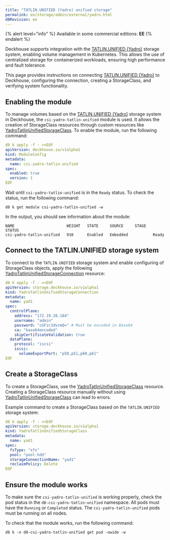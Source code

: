 ```yaml
---
title: "TATLIN.UNIFIED (Yadro) unified storage"
permalink: en/storage/admin/external/yadro.html
d8Revision: ee
---
```


{% alert level="info" %}
Available in some commercial editions:  **EE**
{% endalert %}

Deckhouse supports integration with the [TATLIN.UNIFIED (Yadro)](https://yadro.com/ru/tatlin/unified) storage system, enabling volume management in Kubernetes. This allows the use of centralized storage for containerized workloads, ensuring high performance and fault tolerance.

This page provides instructions on connecting [TATLIN.UNIFIED (Yadro)](https://yadro.com/ru/tatlin/unified) to Deckhouse, configuring the connection, creating a StorageClass, and verifying system functionality.

## Enabling the module

To manage volumes based on the [TATLIN.UNIFIED (Yadro)](https://yadro.com/ru/tatlin/unified) storage system in Deckhouse, the `csi-yadro-tatlin-unified` module is used. It allows the creation of StorageClass resources through custom resources like [YadroTatlinUnifiedStorageClass](../../../reference/cr/yadrotatlinunifiedstorageclass/). To enable the module, run the following command:

```yaml
d8 k apply -f - <<EOF
apiVersion: deckhouse.io/v1alpha1
kind: ModuleConfig
metadata:
  name: csi-yadro-tatlin-unified
spec:
  enabled: true
  version: 1
EOF
```

Wait until `csi-yadro-tatlin-unified` is in the `Ready` status. To check the status, run the following command:

```shell
d8 k get module csi-yadro-tatlin-unified -w
```

In the output, you should see information about the module:

```console
NAME                       WEIGHT   STATE     SOURCE     STAGE   STATUS
csi-yadro-tatlin-unified   910      Enabled   Embedded           Ready
```

## Connect to the TATLIN.UNIFIED storage system

To connect to the `TATLIN.UNIFIED` storage system and enable configuring of StorageClass objects, apply the following [YadroTatlinUnifiedStorageConnection](../../../reference/cr/yadrotatlinunifiedstorageconnection/) resource:

```yaml
d8 k apply -f - <<EOF
apiVersion: storage.deckhouse.io/v1alpha1
kind: YadroTatlinUnifiedStorageConnection
metadata:
  name: yad1
spec:
  controlPlane:
    address: "172.19.28.184"
    username: "admin"
    password: "cGFzc3dvcmQ=" # Must be encoded in Base64
    ca: "base64encoded"
    skipCertificateValidation: true
  dataPlane:
    protocol: "iscsi"
    iscsi:
      volumeExportPort: "p50,p51,p60,p61"
EOF
```

## Create a StorageClass

To create a StorageClass, use the [YadroTatlinUnifiedStorageClass](../../../reference/cr/yadrotatlinunifiedstorageclass/) resource. Creating a StorageClass resource manually without using [YadroTatlinUnifiedStorageClass](../../../reference/cr/yadrotatlinunifiedstorageclass/) can lead to errors.

Example command to create a StorageClass based on the `TATLIN.UNIFIED` storage system:

```yaml
d8 k apply -f - <<EOF
apiVersion: storage.deckhouse.io/v1alpha1
kind: YadroTatlinUnifiedStorageClass
metadata:
  name: yad1
spec:
  fsType: "xfs"
  pool: "pool-hdd"
  storageConnectionName: "yad1"
  reclaimPolicy: Delete
EOF
```

## Ensure the module works

To make sure the `csi-yadro-tatlin-unified` is working properly, check the pod status in the `d8-csi-yadro-tatlin-unified` namespace. All pods must have the `Running` or `Completed` status. The `csi-yadro-tatlin-unified` pods must be running on all nodes.

To check that the module works, run the following command:

```shell
d8 k -n d8-csi-yadro-tatlin-unified get pod -owide -w
```
